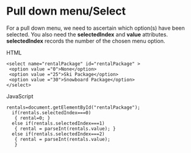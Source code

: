 
# Pull down menu/Select

For a pull down menu, we need to ascertain which option(s) have been selected. You also need the **selectedIndex** and **value** attributes. 
**selectedIndex** records the number of the chosen menu option.

HTML
~~~
<select name="rentalPackage" id="rentalPackage" >
 <option value ="0">None</option>
 <option value ="25">Ski Package</option>
 <option value ="30">Snowboard Package</option>
</select>
~~~

JavaScript
~~~
rentals=document.getElementById("rentalPackage");
  if(rentals.selectedIndex===0)
   { rental=0; }
  else if(rentals.selectedIndex===1)
   { rental = parseInt(rentals.value); }
  else if(rentals.selectedIndex===2)
   { rental = parseInt(rentals.value);
   }
~~~
